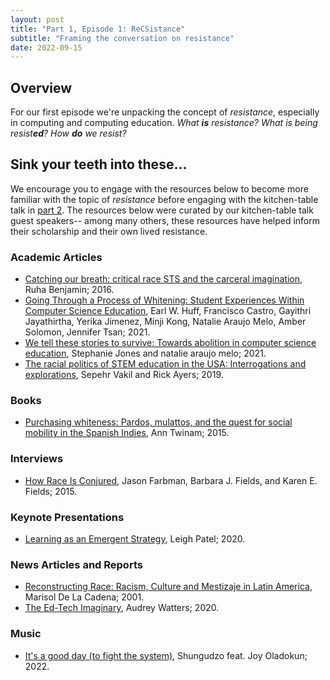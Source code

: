 ```yaml
---
layout: post
title: "Part 1, Episode 1: ReCSistance"
subtitle: "Framing the conversation on resistance"
date: 2022-09-15
---
```


## Overview
For our first episode we're unpacking the concept of *resistance*, especially in computing and computing education. *What **is** resistance? What is being resist**ed**? How **do** we resist?*

## Sink your teeth into these...
We encourage you to engage with the resources below to become more familiar with the topic of *resistance* before engaging with the kitchen-table talk in [part 2](/2022/11/11/e1p2). The resources below were curated by our kitchen-table talk guest speakers-- among many others, these resources have helped inform their scholarship and their own lived resistance.

### Academic Articles
- [Catching our breath: critical race STS and the carceral imagination](https://estsjournal.org/index.php/ests/article/download/70/44), Ruha Benjamin; 2016.
- [Going Through a Process of Whitening: Student Experiences Within Computer Science Education](/assets/pdfs/csEdStudentExperience.pdf), Earl W. Huff, Francisco Castro, Gayithri Jayathirtha, Yerika Jimenez, Minji Kong, Natalie Araujo Melo, Amber Solomon, Jennifer Tsan; 2021.
- [We tell these stories to survive: Towards abolition in computer science education](https://link.springer.com/article/10.1007/s42330-021-00158-2), Stephanie Jones and natalie araujo melo; 2021.
- [The racial politics of STEM education in the USA: Interrogations and explorations](https://www.tandfonline.com/doi/pdf/10.1080/13613324.2019.1592831), Sepehr Vakil and Rick Ayers; 2019. 

### Books
- [Purchasing whiteness: Pardos, mulattos, and the quest for social mobility in the Spanish Indies](https://www.sup.org/books/title/?id=8173), Ann Twinam; 2015. 

### Interviews
- [How Race Is Conjured](https://jacobin.com/2015/06/karen-barbara-fields-racecraft-dolezal-racism/), Jason Farbman, Barbara J. Fields, and Karen E. Fields; 2015. 

### Keynote Presentations
- [Learning as an Emergent Strategy](https://www.isls.org/annual-meeting/icls/icls-2020-online-conference/), Leigh Patel; 2020. 

### News Articles and Reports
- [Reconstructing Race: Racism, Culture and Mestizaje in Latin America](https://nacla.org/article/reconstructing-race-racism-culture-and-mestizaje-latin-america), Marisol De La Cadena; 2001.
- [The Ed-Tech Imaginary](http://hackeducation.com/2020/06/21/imaginary), Audrey Watters; 2020. 

### Music
- [It's a good day (to fight the system)](https://shungudzo.lnk.to/gooddayftjoy), Shungudzo feat. Joy Oladokun; 2022.
